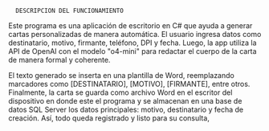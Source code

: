       DESCRIPCION DEL FUNCIONAMIENTO

Este programa es una aplicación de escritorio en C# que ayuda a generar cartas personalizadas de manera automática. El usuario ingresa datos como destinatario, motivo, firmante, teléfono, DPI y fecha. Luego, la app utiliza la API de OpenAI con el modelo "o4-mini" para redactar el cuerpo de la carta de manera formal y coherente.

El texto generado se inserta en una plantilla de Word, reemplazando marcadores como [DESTINATARIO], [MOTIVO], [FIRMANTE], entre otros. Finalmente, la carta se guarda como archivo Word en el escritor del dispositivo en donde este el programa y se almacenan en una base de datos SQL Server los datos principales: motivo, destinatario y fecha de creación. Así, todo queda registrado y listo para su consulta,
